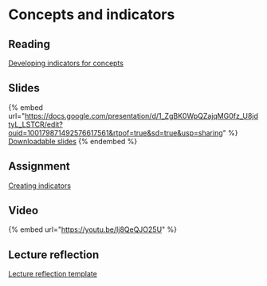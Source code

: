 # Concepts and indicators

## Reading

[Developing indicators for concepts](https://drive.google.com/file/d/1ggDibpICdeFnltrH056aHAIKze7wT4-j/view?usp=sharing)

## Slides

{% embed url="https://docs.google.com/presentation/d/1_ZgBK0WpQZajqMG0fz_U8jdtyL_LSTCR/edit?ouid=100179871492576617561&rtpof=true&sd=true&usp=sharing" %}
[Downloadable slides](https://docs.google.com/presentation/d/1_ZgBK0WpQZajqMG0fz_U8jdtyL_LSTCR/edit?usp=sharing\&ouid=100179871492576617561\&rtpof=true\&sd=true)
{% endembed %}

## Assignment

[Creating indicators](https://docs.google.com/document/d/1z41qA3e25LsjZ2VKeqWfFEIqG2sa1JLv/edit?usp=sharing\&ouid=100179871492576617561\&rtpof=true\&sd=true)

## Video

{% embed url="https://youtu.be/Ij8QeQJO25U" %}

## Lecture reflection

[Lecture reflection template](https://docs.google.com/document/d/15fZPEDqDEjJ1nleK47kqQeQqFVAGn2NT?rtpof=true\&usp=drive_fs)
